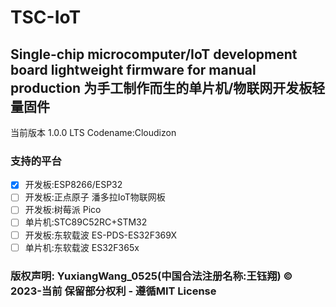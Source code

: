 # TSC-IoT
## Single-chip microcomputer/IoT development board lightweight firmware for manual production 为手工制作而生的单片机/物联网开发板轻量固件
当前版本 1.0.0 LTS Codename:Cloudizon
### 支持的平台
-  [x] 开发板:ESP8266/ESP32
-  [ ] 开发板:正点原子 潘多拉IoT物联网板
-  [ ] 开发板:树莓派 Pico
-  [ ] 单片机:STC89C52RC+STM32
-  [ ] 开发板:东软载波 ES-PDS-ES32F369X
-  [ ] 单片机:东软载波 ES32F365x
### 版权声明: YuxiangWang_0525(中国合法注册名称:王钰翔) © 2023-当前 保留部分权利 - 遵循MIT License
